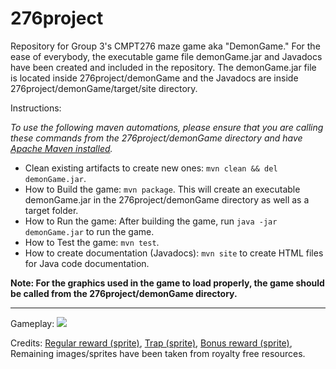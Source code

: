 # 276project

Repository for Group 3's CMPT276 maze game aka "DemonGame."
For the ease of everybody, the executable game file demonGame.jar and Javadocs have been created and included in the repository. The demonGame.jar file is located inside 276project/demonGame and the Javadocs are inside 276project/demonGame/target/site directory.

Instructions:

_To use the following maven automations, please ensure that you are calling these commands from the 276project/demonGame directory and have [Apache Maven installed](https://maven.apache.org/install.html)._

-   Clean existing artifacts to create new ones: `mvn clean && del demonGame.jar`.
-   How to Build the game: `mvn package`. This will create an executable demonGame.jar in the 276project/demonGame directory as well as a target folder.
-   How to Run the game: After building the game, run `java -jar demonGame.jar` to run the game.
-   How to Test the game: `mvn test`.
-   How to create documentation (Javadocs): `mvn site` to create HTML files for Java code documentation.

**Note: For the graphics used in the game to load properly, the game should be called from the 276project/demonGame directory.**

---

Gameplay:
![](/Documents/gif/game_demo.gif)

Credits: [Regular reward (sprite)](https://graph.baidu.com/pcpage/similar?originSign=126f485bc504a85850d5401679107792&srcp=crs_pc_similar&tn=pc&idctag=gz&sids=1077595_1080051_1080824_1085874_1085752&gsid=&session_id=17316955970479476862&entrance=general&tpl_from=pc&pageFrom=graph_upload_pcshitu&inspire=general&image=http%3A%2F%2Fmms0.baidu.com%2Fit%2Fu%3D2317220067,749554139%26fm%3D253%26app%3D138%26f%3DPNG%3Fw%3D500%26h%3D500&carousel=503&index=3&page=3&shituToken=c17dbd), [Trap (sprite)](https://graph.baidu.com/pcpage/similar?originSign=126571a9c48e4a5768c7d01679108091&srcp=crs_pc_similar&tn=pc&idctag=gz&sids=1077595_1080051_1080824_1085874_1085752&gsid=&session_id=8006947901671105024&entrance=general&tpl_from=pc&pageFrom=graph_upload_pcshitu&inspire=general&image=http%3A%2F%2Fmms2.baidu.com%2Fit%2Fu%3D2073939964,3501728953%26fm%3D253%26app%3D138%26f%3DJPEG%3Fw%3D300%26h%3D300&carousel=503&index=3&page=8&shituToken=a12e3e), [Bonus reward (sprite)](https://www.bing.com/images/search?view=detailV2&insightstoken=bcid_T.dMyCkT-14FLe7.tqWoL2dmx8zY......4*ccid_90zIKRP7&form=SBIMSN&iss=VSI&sbisrc=ImgDropper&idpbck=1&sbifsz=150+x+150+%c2%b7+3.96+kB+%c2%b7+png&sbifnm=reward2.png&thw=150&thh=150&ptime=19&dlen=5412&expw=150&exph=150&selectedindex=30&id=6ECBCF271F1212054C12DDC548031593198E3977&ccid=90zIKRP7&vt=2&sim=1&pivotparams=insightsToken%3Dbcid_T.dMyCkT-14FqxcxoNWLuD9SqbotqVTdP34), Remaining images/sprites have been taken from royalty free resources.
